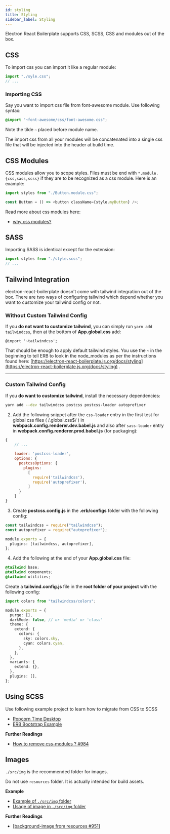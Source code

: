 ```yaml
---
id: styling
title: Styling
sidebar_label: Styling
---
```


Electron React Boilerplate supports CSS, SCSS, CSS and modules out of the box.

## CSS

To import css you can import it like a regular module:

```ts
import "./syle.css";
// ...
```

### Importing CSS

Say you want to import css file from font-awesome module. Use following syntax:

```css
@import "~font-awesome/css/font-awesome.css";
```

Note the tilde `~` placed before module name.

The import css from all your modules will be concatenated into a single css file that will be injected into the header at build time.

## CSS Modules

CSS modules allow you to scope styles. Files must be end with `*.module.{css,sass,scss}` if they are to be recognized as a css module. Here is an example:

```ts
import styles from "./Button.module.css";

const Button = () => <button className={style.myButton} />;
```

Read more about css modules here:

- [why css modules?](https://css-tricks.com/css-modules-part-1-need/)

## SASS

Importing SASS is identical except for the extension:

```ts
import styles from "./style.scss";
// ...
```

## Tailwind Integration

electron-react-boilerplate doesn't come with tailwind integration out of the box. There are two ways of configuring tailwind which depend whether you want to customize your tailwind config or not.

### Without Custom Tailwind Config

If you **do not want to customize tailwind**, you can simply run `yarn add tailwindcss`, then at the bottom of **App.global.css** add:

```
@import '~tailwindcss';
```

That should be enough to apply default tailwind styles. You use the `~` in the beginning to tell ERB to look in the node_modules as per the instructions found here: [https://electron-react-boilerplate.js.org/docs/styling](https://electron-react-boilerplate.js.org/docs/styling) .

---

### Custom Tailwind Config

If you **do want to customize tailwind**, install the necessary dependencies:

```bash
yarn add --dev tailwindcss postcss postcss-loader autoprefixer
```

2. Add the following snippet after the `css-loader` entry in the first test for global css files ( /\.global\.css\$/ ) in **webpack.config.renderer.dev.babel.js** and also after `sass-loader` entry in **webpack.config.renderer.prod.babel.js** (for packaging):

```js title="webpack.config.renderer.dev.babel.js, webpack.config.renderer.prod.babel.js"
{
    // ...

    loader: 'postcss-loader',
    options: {
      postcssOptions: {
        plugins:
          [
            require('tailwindcss'),
            require('autoprefixer'),
          ]
      }
    }
}
```

3. Create **postcss.config.js** in the **.erb/configs** folder with the following config:

```ts title=".erb/configs/postcss.config.js"
const tailwindcss = require("tailwindcss");
const autoprefixer = require("autoprefixer");

module.exports = {
  plugins: [tailwindcss, autoprefixer],
};
```

4. Add the following at the end of your **App.global.css** file:

```scss title="App.global.css"
@tailwind base;
@tailwind components;
@tailwind utilities;
```

Create a **tailwind.config.js** file in the **root folder of your project** with the following config:

```ts title="tailwind.config.js"
import colors from "tailwindcss/colors";

module.exports = {
  purge: [],
  darkMode: false, // or 'media' or 'class'
  theme: {
    extend: {
      colors: {
        sky: colors.sky,
        cyan: colors.cyan,
      },
    },
  },
  variants: {
    extend: {},
  },
  plugins: [],
};
```

## Using SCSS

Use following example project to learn how to migrate from CSS to SCSS

- [Popcorn Time Desktop](https://github.com/amilajack/popcorn-time-desktop)
- [ERB Bootstrap Example](https://github.com/amilajack/erb-bootstrap-example)

**Further Readings**

- [How to remove css-modules ? #984](https://github.com/electron-react-boilerplate/electron-react-boilerplate/issues/984)

## Images

`./src/img` is the recommended folder for images.

Do not use `resources` folder. It is actually intended for build assets.

**Example**

- [Example of `./src/img` folder](https://github.com/amilajack/popcorn-time-desktop/tree/master/app/images)
- [Usage of image in `./src/img` folder](https://github.com/amilajack/popcorn-time-desktop/blob/master/app/components/card/Card.js#L10-L11)

**Further Readings**

- [[background-image from resources #951]](https://github.com/electron-react-boilerplate/electron-react-boilerplate/issues/951)
